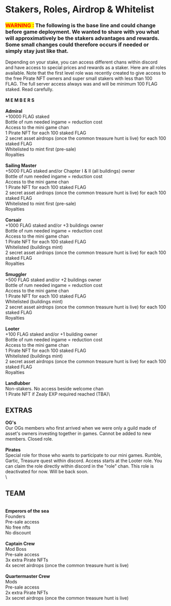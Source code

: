 # Stakers, Roles, Airdrop & Whitelist

### <mark style="color:red;">WARNING :</mark> The following is the base line and could change before game deployment. We wanted to share with you what will approximatively be the stakers advantages and rewards. Some small changes could therefore occurs if needed or simply stay just like that.&#x20;



Depending on your stake, you can access different chans within discord and have access to special prices and rewards as a staker. Here are all roles available. Note that the first level role was recently created to give access to the free Pirate NFT owners and super small stakers with less than 100 FLAG. The full server access always was and will be minimum 100 FLAG staked. Read carefully. \
\
**M E M B E R S**\
\
**Admiral**\
\+10000 FLAG staked\
Bottle of rum needed ingame = reduction cost \
Access to the mini game chan\
1 Pirate NFT for each 100 staked FLAG\
2 secret asset airdrops (once the common treasure hunt is live) for each 100 staked FLAG\
Whitelisted to mint first (pre-sale) \
Royalties\
\
**Sailing Master**\
\+5000 FLAG staked and/or Chapter I & II (all buildings) owner\
Bottle of rum needed ingame = reduction cost \
Access to the mini game chan\
1 Pirate NFT for each 100 staked FLAG \
2 secret asset airdrops (once the common treasure hunt is live) for each 100 staked FLAG\
Whitelisted to mint first (pre-sale) \
Royalties\
\
**Corsair**\
\+1000 FLAG staked and/or +3 buildings owner\
Bottle of rum needed ingame = reduction cost \
Access to the mini game chan\
1 Pirate NFT for each 100 staked FLAG \
Whitelisted (buildings mint)\
2 secret asset airdrops (once the common treasure hunt is live) for each 100 staked FLAG\
Royalties\
\
**Smuggler**\
\+500 FLAG staked and/or +2 buildings owner\
Bottle of rum needed ingame = reduction cost \
Access to the mini game chan\
1 Pirate NFT for each 100 staked FLAG \
Whitelisted (buildings mint)\
2 secret asset airdrops (once the common treasure hunt is live) for each 100 staked FLAG\
Royalties\
\
**Looter**\
\+100 FLAG staked and/or +1 building owner\
Bottle of rum needed ingame = reduction cost \
Access to the mini game chan\
1 Pirate NFT for each 100 staked FLAG \
Whitelisted (buildings mint) \
2 secret asset airdrops (once the common treasure hunt is live) for each 100 staked FLAG\
Royalties\
\
**Landlubber**\
Non-stakers. No access beside welcome chan\
1 Pirate NFT if Zealy EXP required reached (TBA)\


## EXTRAS

**OG's**\
Our OGs members who first arrived when we were only a guild made of asset's owners investing together in games. Cannot be added to new members. Closed role.\
\
**Pirates**\
Special role for those who wants to participate to our mini games. Rumble, Gartic, Treasure quest within discord. Access starts at the Looter role. You can claim the role directly within discord in the "role" chan. This role is deactivated for now. Will be back soon.\
\


## TEAM

\
**Emperors of the sea** \
Founders\
Pre-sale access \
No free nfts \
No discount\
\
**Captain Crew**\
Mod Boss \
Pre-sale access\
3x extra Pirate NFTs \
4x secret airdrops (once the common treasure hunt is live)\
\
**Quartermaster Crew**\
Mods \
Pre-sale access\
2x extra Pirate NFTs \
3x secret airdrops (once the common treasure hunt is live)
